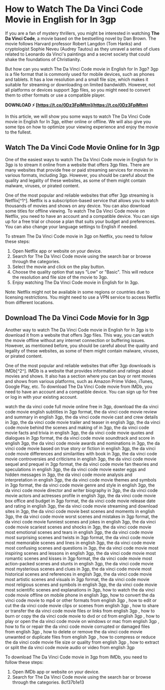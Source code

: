 
 
# How to Watch The Da Vinci Code Movie in English for In 3gp
 
If you are a fan of mystery thrillers, you might be interested in watching **The Da Vinci Code**, a movie based on the bestselling novel by Dan Brown. The movie follows Harvard professor Robert Langdon (Tom Hanks) and cryptologist Sophie Neveu (Audrey Tautou) as they unravel a series of clues related to Leonardo da Vinci's paintings and a secret society that could shake the foundations of Christianity.
 
But how can you watch The Da Vinci Code movie in English for In 3gp? 3gp is a file format that is commonly used for mobile devices, such as phones and tablets. It has a low resolution and a small file size, which makes it suitable for streaming or downloading on limited bandwidth. However, not all platforms or devices support 3gp files, so you might need to convert them to other formats or use a compatible player.
 
**DOWNLOAD ⚡ [https://t.co/0Dz3FplMtm](https://t.co/0Dz3FplMtm)**


 
In this article, we will show you some ways to watch The Da Vinci Code movie in English for In 3gp, either online or offline. We will also give you some tips on how to optimize your viewing experience and enjoy the movie to the fullest.
 
## Watch The Da Vinci Code Movie Online for In 3gp
 
One of the easiest ways to watch The Da Vinci Code movie in English for In 3gp is to stream it online from a website that offers 3gp files. There are many websites that provide free or paid streaming services for movies in various formats, including 3gp. However, you should be careful about the quality and legality of these websites, as some of them might contain malware, viruses, or pirated content.
 
One of the most popular and reliable websites that offer 3gp streaming is Netflix[^1^]. Netflix is a subscription-based service that allows you to watch thousands of movies and shows on any device. You can also download some titles for offline viewing. To watch The Da Vinci Code movie on Netflix, you need to have an account and a compatible device. You can sign up for a free trial or choose a plan that suits your budget and preferences. You can also change your language settings to English if needed.
 
To stream The Da Vinci Code movie in 3gp on Netflix, you need to follow these steps:
 
1. Open Netflix app or website on your device.
2. Search for The Da Vinci Code movie using the search bar or browse through the categories.
3. Select the movie and click on the play button.
4. Choose the quality option that says "Low" or "Basic". This will reduce the resolution and file size of the movie to 3gp.
5. Enjoy watching The Da Vinci Code movie in English for In 3gp.

Note: Netflix might not be available in some regions or countries due to licensing restrictions. You might need to use a VPN service to access Netflix from different locations.
 
## Download The Da Vinci Code Movie for In 3gp
 
Another way to watch The Da Vinci Code movie in English for In 3gp is to download it from a website that offers 3gp files. This way, you can watch the movie offline without any internet connection or buffering issues. However, as mentioned before, you should be careful about the quality and legality of these websites, as some of them might contain malware, viruses, or pirated content.
 
One of the most popular and reliable websites that offer 3gp downloads is IMDb[^2^]. IMDb is a website that provides information and ratings about movies and shows. It also has a section where you can buy or rent movies and shows from various platforms, such as Amazon Prime Video, iTunes, Google Play, etc. To download The Da Vinci Code movie from IMDb, you need to have an account and a compatible device. You can sign up for free or log in with your existing account.
 
watch the da vinci code full movie online free in 3gp,  download the da vinci code movie english subtitles in 3gp format,  the da vinci code movie review and summary in english 3gp,  the da vinci code movie cast and crew details in 3gp,  the da vinci code movie trailer and teaser in english 3gp,  the da vinci code movie behind the scenes and making of in 3gp,  the da vinci code movie facts and trivia in english 3gp,  the da vinci code movie quotes and dialogues in 3gp format,  the da vinci code movie soundtrack and score in english 3gp,  the da vinci code movie awards and nominations in 3gp,  the da vinci code movie based on true story or fiction in english 3gp,  the da vinci code movie differences and similarities with book in 3gp,  the da vinci code movie controversies and criticisms in english 3gp,  the da vinci code movie sequel and prequel in 3gp format,  the da vinci code movie fan theories and speculations in english 3gp,  the da vinci code movie easter eggs and hidden messages in 3gp,  the da vinci code movie analysis and interpretation in english 3gp,  the da vinci code movie themes and symbols in 3gp format,  the da vinci code movie genre and style in english 3gp,  the da vinci code movie director and writer biography in 3gp,  the da vinci code movie actors and actresses profile in english 3gp,  the da vinci code movie box office and budget in 3gp format,  the da vinci code movie release date and rating in english 3gp,  the da vinci code movie streaming and download sites in 3gp,  the da vinci code movie best scenes and moments in english 3gp,  the da vinci code movie worst scenes and mistakes in 3gp format,  the da vinci code movie funniest scenes and jokes in english 3gp,  the da vinci code movie scariest scenes and shocks in 3gp,  the da vinci code movie most emotional scenes and tears in english 3gp,  the da vinci code movie most surprising scenes and twists in 3gp format,  the da vinci code movie most memorable scenes and lines in english 3gp,  the da vinci code movie most confusing scenes and questions in 3gp,  the da vinci code movie most inspiring scenes and lessons in english 3gp,  the da vinci code movie most romantic scenes and kisses in 3gp format,  the da vinci code movie most action-packed scenes and stunts in english 3gp,  the da vinci code movie most mysterious scenes and clues in 3gp,  the da vinci code movie most historical scenes and references in english 3gp,  the da vinci code movie most artistic scenes and visuals in 3gp format,  the da vinci code movie most religious scenes and symbols in english 3gp,  the da vinci code movie most scientific scenes and explanations in 3gp,  how to watch the da vinci code movie offline on mobile phone in english 3gp,  how to convert the da vinci code movie to mp4 or other formats from english 3gp ,  how to edit or cut the da vinci code movie clips or scenes from english 3gp ,  how to share or transfer the da vinci code movie files or links from english 3gp ,  how to burn or copy the da vinci code movie to dvd or cd from english 3gp ,  how to play or open the da vinci code movie on windows or mac from english 3gp ,  how to fix or repair the da vinci code movie corrupted or damaged files from english 3gp ,  how to delete or remove the da vinci code movie unwanted or duplicate files from english 3gp ,  how to compress or reduce the da vinci code movie file size or quality from english 3gp ,  how to extract or split the da vinci code movie audio or video from english 3gp
 
To download The Da Vinci Code movie in 3gp from IMDb, you need to follow these steps:

1. Open IMDb app or website on your device.
2. Search for The Da Vinci Code movie using the search bar or browse through the categories. 8cf37b1e13


